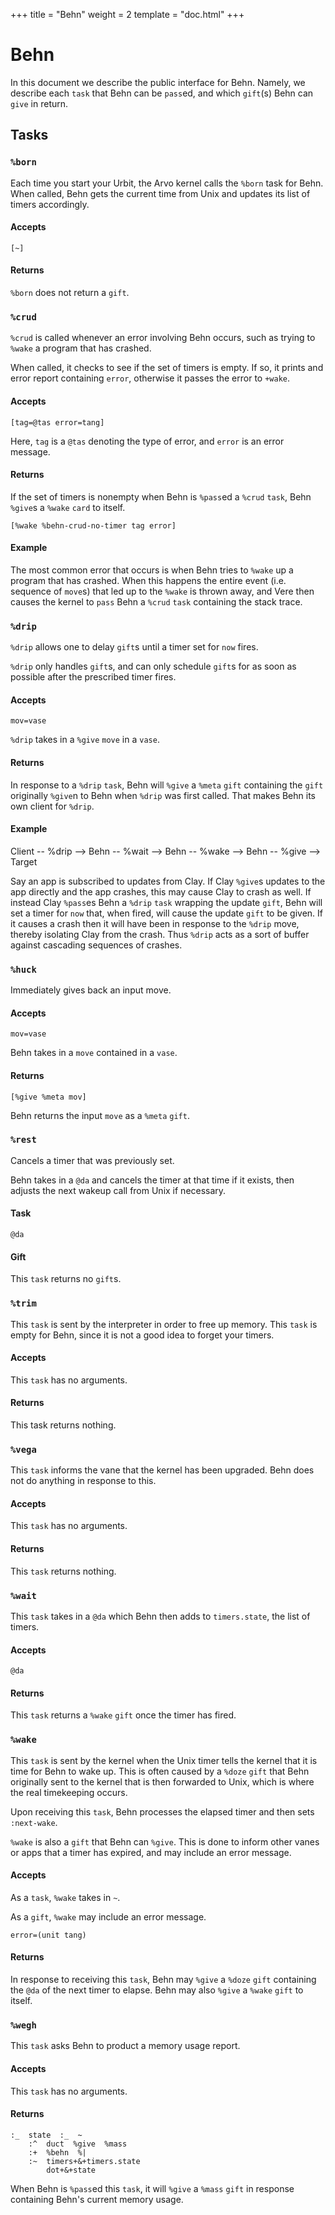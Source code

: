 +++
title = "Behn"
weight = 2
template = "doc.html"
+++

# Behn

In this document we describe the public interface for Behn. Namely, we describe
each `task` that Behn can be `pass`ed, and which `gift`(s) Behn can `give` in return.


## Tasks

### `%born`

Each time you start your Urbit, the Arvo kernel calls the `%born` task for Behn. When
called, Behn gets the current time from Unix and updates its list of timers
accordingly.

#### Accepts

```hoon
[~]
```

#### Returns

`%born` does not return a `gift`.


### `%crud`

`%crud` is called whenever an error involving Behn occurs, such as trying to
`%wake` a program that has crashed.

When called, it checks to see if the set of timers is empty. If so, it prints
and error report containing `error`, otherwise it passes the error to `+wake`.

#### Accepts

```hoon
[tag=@tas error=tang]
```
Here, `tag` is a `@tas` denoting the type of error, and `error` is an error message.

#### Returns

If the set of timers is nonempty when Behn is `%pass`ed a `%crud` `task`, Behn
`%give`s a `%wake` `card` to itself.

```hoon
[%wake %behn-crud-no-timer tag error]
```

#### Example

The most common error that occurs is when Behn tries to `%wake` up a program that has crashed. When this happens
the entire event (i.e. sequence of `move`s) that led up to the `%wake` is thrown
away, and Vere then causes the kernel to `pass` Behn a `%crud` `task` containing
the stack trace.
 

### `%drip`

`%drip` allows one to delay `gift`s until a timer set for `now` fires.

`%drip` only handles `gift`s, and can only schedule `gift`s for as soon as
possible after the prescribed timer fires.


#### Accepts

```hoon
mov=vase
```

`%drip` takes in a `%give` `move` in a `vase`.

#### Returns

In response to a `%drip` `task`, Behn will `%give` a `%meta` `gift` containing
the `gift` originally `%give`n to Behn when `%drip` was first called. That makes
Behn its own client for `%drip`.

#### Example


Client -- %drip --> Behn -- %wait --> Behn -- %wake --> Behn -- %give --> Target


Say an app is subscribed to updates from Clay. If Clay `%give`s
updates to the app directly and the app crashes, this may cause Clay to crash as
well. If instead Clay `%pass`es Behn a `%drip` `task` wrapping the update
`gift`, Behn will set a timer for `now` that, when fired, will cause the update
`gift` to be given. If it causes a crash then it will have been in response to
the `%drip` move, thereby isolating Clay from the crash. Thus `%drip` acts as a sort of buffer against cascading
sequences of crashes.



### `%huck`

Immediately gives back an input move.

#### Accepts

```hoon
mov=vase
```

Behn takes in a `move` contained in a `vase`.

#### Returns

```hoon
[%give %meta mov]
```

Behn returns the input `move` as a `%meta` `gift`.



### `%rest`

Cancels a timer that was previously set.

Behn takes in a `@da` and cancels the timer at that time if it exists, then
adjusts the next wakeup call from Unix if necessary.

#### Task

```hoon
@da
```


#### Gift

This `task` returns no `gift`s.



### `%trim`

This `task` is sent by the interpreter in order to free up memory.
 This `task` is empty for Behn, since it is not a good idea to forget your timers.

#### Accepts

This `task` has no arguments. 

#### Returns

This task returns nothing.

### `%vega`

This `task` informs the vane that the kernel has been upgraded. Behn does not do
anything in response to this.

#### Accepts

This `task` has no arguments.

#### Returns

This `task` returns nothing.



### `%wait`

This `task` takes in a `@da` which Behn then adds to `timers.state`, the list of timers.

#### Accepts

```hoon
@da
```
 
#### Returns

This `task` returns a `%wake` `gift` once the timer has fired.


### `%wake`

This `task` is sent by the kernel when the Unix timer tells the kernel that it
is time for Behn to wake up. This is often caused by a `%doze` `gift` that
Behn originally sent to the kernel that is then forwarded to Unix, which is
where the real timekeeping occurs. 

Upon receiving this `task`, Behn processes the elapsed timer and then sets
`:next-wake`.

`%wake` is also a `gift` that Behn can `%give`. This is done to inform other
vanes or apps that a timer has expired, and may include an error message.

#### Accepts

As a `task`, `%wake` takes in `~`.

As a `gift`, `%wake` may include an error message.

```hoon
error=(unit tang)
```


#### Returns

In response to receiving this `task`, Behn may `%give` a `%doze` `gift`
containing the `@da` of the next timer to elapse. Behn may also `%give` a
`%wake` `gift` to itself.



### `%wegh`

This `task` asks Behn to product a memory usage report.

#### Accepts

This `task` has no arguments.

#### Returns

```hoon
:_  state  :_  ~
    :^  duct  %give  %mass
    :+  %behn  %|
    :~  timers+&+timers.state
        dot+&+state
```

When Behn is `%pass`ed this `task`, it will `%give` a `%mass` `gift` in response
containing Behn's current memory usage.



